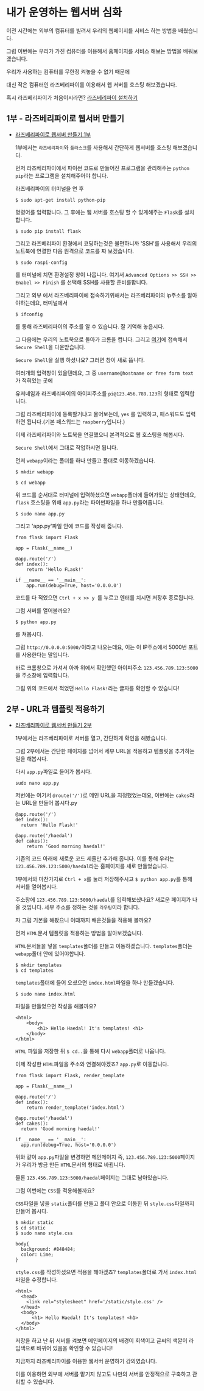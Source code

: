 # 내가 운영하는 웹서버 심화

이전 시간에는 외부의 컴퓨터를 빌려서 우리의 웹페이지를 서비스 하는 방법을 배웠습니다.

그럼 이번에는 우리가 가진 컴퓨터를 이용해서 홈페이지를 서비스 해보는 방법을 배워보겠습니다.

우리가 사용하는 컴퓨터를 무한정 켜놓을 수 없기 때문에

대신 작은 컴퓨터인 라즈베리파이를 이용해서 웹 서버를 호스팅 해보겠습니다.

혹시 라즈베리파이가 처음이시라면? [라즈베리파이 설치하기](https://seolin.tistory.com/99)



## 1부 - 라즈베리파이로 웹서버 만들기
  - [라즈베리파이로 웹서버 만들기 1부](https://youtu.be/RPqSbdce5EM)

    1부에서는 `라즈베리파이`와 `플라스크`를 사용해서 간단하게 웹서버를 호스팅 해보겠습니다.

    먼저 라즈베리파이에서 파이썬 코드로 만들어진 프로그램을 관리해주는 `python pip`라는 프로그램을 설치해주어야 합니다.

    라즈베리파이의 터미널을 연 후

    ```
    $ sudo apt-get install python-pip
    ```
    명령어를 입력합니다. 그 후에는 웹 서버를 호스팅 할 수 있게해주는 `Flask`를 설치 합니다.
    ```
    $ sudo pip install flask
    ```
    그리고 라즈베리파이 환경에서 코딩하는것은 불편하니까 'SSH'를 사용해서 우리의 노트북에 연결한 다음 원격으로 코드를 짜 보겠습니다.
    ```
    $ sudo raspi-config
    ```
    를 터미널에 치면 환경설정 창이 나옵니다. 여기서 `Advanced Options >> SSH >> Enabel >> Finish` 를 선택해 SSH를 사용할 준비를합니다.

    그리고 외부 에서 라즈베리파이에 접속하기위해서는 라즈베리파이의 ip주소를 알아야하는데요, 터미널에서
    ```
    $ ifconfig
    ```
    를 통해 라즈베리파이의 주소를 알 수 있습니다. 잘 기억해 놓읍시다.

    그 다음에는 우리의 노트북으로 돌아가 크롬을 켭니다. 그리고 [여기](goo.gl/qcqMD)에 접속해서 `Secure Shell`을 다운받습니다.

    `Secure Shell`을 실행 하셨나요? 그러면 창이 새로 뜹니다.

    여러개의 입력창이 있을텐데요, 그 중 `username@hostname or free form text`가 적혀있는 곳에

    유저네임과 라즈베리파이의 아이피주소를 `pi@123.456.789.123`의 형태로 입력합니다.

    그럼 라즈베리파이에 등록할거냐고 물어보는데, `yes` 를 입력하고, 패스워드도 입력하면 됩니다.(기본 패스워드는 `raspberry`입니다.)

    이제 라즈베리파이와 노트북을 연결했으니 본격적으로 웹 호스팅을 해봅시다.

    `Secure Shell`에서 그대로 작업하시면 됩니다.

    먼저 `webapp`이라는 폴더를 하나 만들고 폴더로 이동하겠습니다.
    ```
    $ mkdir webapp
    ```
    ```
    $ cd webapp
    ```
    위 코드를 순서대로 터미널에 입력하셨으면 `webapp`폴더에 들어가있는 상태인데요, `flask` 호스팅을 위해 `app.py`라는 파이썬파일을 하나 만들어줍니다.
    ```
    $ sudo nano app.py
    ```
    그리고 'app.py'파일 안에 코드를 작성해 줍니다.
    ```
    from flask import Flask

    app = Flask(__name__)

    @app.route('/')
    def index():
        return 'Hello FLask!'

    if __name__ == '__main__':
        app.run(debug=True, host='0.0.0.0')
    ```
    코드를 다 적었으면 `Ctrl + x >> y `를 누르고 엔터를 치시면 저장후 종료됩니다.

    그럼 서버를 열어볼까요?
    ```
    $ python app.py
    ```
    를 쳐봅시다.

    그럼 `http://0.0.0.0:5000/`이라고 나오는데요, 이는 이 IP주소에서 5000번 포트를 사용한다는 말입니다.

    바로 크롬창으로 가셔서 아까 위에서 확인했던 아이피주소 `123.456.789.123:5000`을 주소창에 입력합니다.

    그럼 위의 코드에서 적었던 `Hello Flask!`라는 글자를 확인할 수 있습니다!




## 2부 - URL과 템플릿 적용하기
  - [라즈베리파이로 웹서버 만들기 2부](https://youtu.be/gwkPx9cdNuU)

    1부에서는 라즈베리파이로 서버를 열고, 간단하게 확인을 해봤습니다.

    그럼 2부에서는 간단한 페이지를 넘어서 세부 URL을 적용하고 템플릿을 추가하는 일을 해봅시다.

    다시 `app.py`파일로 들어가 봅시다.
    ```
    sudo nano app.py
    ```
    저번에는 여기서 `@route('/')`로 메인 URL을 지정했었는데요, 이번에는 `cakes`라는 URL을 만들어 봅시다.py
    ```
    @app.route('/')
    def index():
      return 'Hello Flask!'

    @app.route('/haedal')
    def cakes():
        return 'Good morning haedal!'
    ```
    기존의 코드 아래에 새로운 코드 세줄만 추가해 줍니다. 이를 통해 우리는 `123.456.789.123:5000/haedal`라는 홈페이지를 새로 만들었습니다.

    1부에서와 마찬가지로 `Ctrl + x`를 눌러 저장해주시고 `$ python app.py`를 통해 서버를 열어봅시다.

    주소창에 `123.456.789.123:5000/haedal`를 입력해보셨나요? 새로운 페이지가 나올 것입니다. 세부 주소를 정하는 것을 `라우팅`이라 합니다.

    자 그럼 기본을 해봤으니 이떄까지 배운것들을 적용해 볼까요?

    먼저 `HTML`문서 템플릿을 적용하는 방법을 알아보겠습니다.

    `HTML`문서들을 넣을 `templates`폴더를 만들고 이동하겠습니다. `templates`폴더는 `webapp`폴더 안에 있어야합니다.
    ```
    $ mkdir templates
    $ cd templates
    ```
    `templates`폴더에 들어 오셨으면 `index.html`파일을 하나 만들겠습니다.
    ```
    $ sudo nano index.html
    ```
    파일을 만들었으면 작성을 해볼까요?
    ```
    <html>
        <body>
            <h1> Hello Haedal! It's templates! <h1>
        </body>
    </html>
    ```
    `HTML` 파일을 저장한 뒤 ` $ cd.. `을 통해 다시 `webapp`폴더로 나옵니다.

    이제 작성한 `HTML`파일을 주소와 연결해야겠죠?  `app.py`로 이동합니다.
    ```
    from flask import Flask, render_template

    app = Flask(__name__)

    @app.route('/')
    def index():
        return render_template('index.html')

    @app.route('/haedal')
    def cakes():
      return 'Good morning haedal!'

    if __name__ == '__main__':
      app.run(debug=True, host='0.0.0.0')
    ```
    위와 같이 `app.py`파일을 변경하면 메인메이지 즉, `123.456.789.123:5000`페이지가 우리가 방금 만든 `HTML`문서의 형태로 바뀝니다.

    물론 `123.456.789.123:5000/haedal`페이지는 그대로 남아있습니다.

    그럼 이번에는 `CSS`를 적용해볼까요?

    `CSS`파일을 넣을 `static`폴더를 만들고 폴더 안으로 이동한 뒤 `style.css`파일까지 만들어 봅시다.
    ```
    $ mkdir static
    $ cd static
    $ sudo nano style.css
    ```
    ```
    body{
      background: #848484;
      color: Lime;
    }
    ```
    `style.css`를 작성하셨으면 적용을 해야겠죠? `templates`폴더로 가서 `index.html`파일을 수정합니다.
    ```
    <html>
      <head>
        <link rel="stylesheet" href='/static/style.css' />
      </head>
      <body>
          <h1> Hello Haedal! It's templates! <h1>
      </body>
    </html>
    ```
    저장을 하고 난 뒤 서버를 켜보면 메인페이지의 배경이 회색이고 글씨의 색깔이 라임색으로 바뀌어 있음을 확인할 수 있습니다!

    지금까지 라즈베리파이를 이용한 웹서버 운영하기 강의였습니다.

    이를 이용하면 외부에 서버를 맡기지 않고도 나만의 서버를 안정적으로 구축하고 관리할 수 있습니다.
